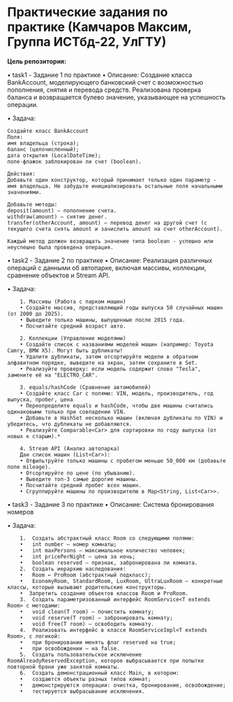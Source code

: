 # Практические задания по практике (Камчаров Максим, Группа ИСТбд-22, УлГТУ)
**Цель репозитория:**

•   task1 - Задание 1 по практике 
•  Описание: Создание класса BankAccount, моделирующего банковский счет с возможностью пополнения, снятия и перевода средств. Реализована проверка баланса и возвращается булево значение, указывающее на успешность операции.

• Задача:

    Создайте класс BankAccount
    Поля:
    имя владельца (строка);
    баланс (целочисленный);
    дата открытия (LocalDateTime);
    поле-флажок заблокирован ли счет (boolean).

    Действия:
    Добавьте один конструктор, который принимает только один параметр - имя владельца. Не забудьте инициализировать остальные поля начальными значениями.

    Добавьте методы:
    deposit(amount) — пополнение счета.
    withdraw(amount) — снятие денег.
    transfer(otherAccount, amount) — перевод денег на другой счет (с текущего счета снять amount и зачислить amount на счет otherAccount).

    Каждый метод должен возвращать значение типа boolean - успешно или неуспешно была проведена операция.

•   task2 - Задание 2 по практике 
•  Описание: Реализация различных операций с данными об автопарке, включая массивы, коллекции, сравнение объектов и Stream API.

•  Задача:

        1. Массивы (Работа с парком машин)
        • Создайте массив, представляющий годы выпуска 50 случайных машин (от 2000 до 2025).
        • Выведите только машины, выпущенные после 2015 года.
        • Посчитайте средний возраст авто.

        2. Коллекции (Управление моделями)
        • Создайте список с названиями моделей машин (например: Toyota Camry, BMW X5). Могут быть дубликаты!
        • Удалите дубликаты, затем отсортируйте модели в обратном алфавитном порядке, выведите на экран, затем сохраните в Set.
        • Реализуйте проверку: если модель содержит слово "Tesla", замените её на "ELECTRO_CAR".

        3. equals/hashCode (Сравнение автомобилей)
        • Создайте класс Car с полями: VIN, модель, производитель, год выпуска, пробег, цена
        • Переопределите equals и hashCode, чтобы две машины считались одинаковыми только при совпадении VIN.
        • Добавьте в HashSet несколько машин (включая дубликаты по VIN) и убедитесь, что дубликаты не добавляются.
        • Реализуйте Comparable<Car> для сортировки по году выпуска (от новых к старым).*

        4. Stream API (Анализ автопарка)
        Дан список машин (List<Car>):
        • Отфильтруйте только машины с пробегом меньше 50_000 км (добавьте поле mileage).
        • Отсортируйте по цене (по убыванию).
        • Выведите топ-3 самые дорогие машины.
        • Посчитайте средний пробег всех машин.
        • Сгруппируйте машины по производителю в Map<String, List<Car>>.

•   task3 - Задание 3 по практике 
•  Описание: Система бронирования номеров

•  Задача:

        1.  Создать абстрактный класс Room со следующими полями:
        •	int number — номер комнаты;
        •	int maxPersons — максимальное количество человек;
        •	int pricePerNight — цена за ночь;
        •	boolean reserved — признак, забронирована ли комната.
        2.  Создать иерархию наследования:
        •	Room ← ProRoom (абстрактный подкласс);
        •	EconomyRoom, StandardRoom, LuxRoom, UltraLuxRoom — конкретные классы, которые вызывают родительские конструкторы.
        •  Запретить создание объектов классов Room и ProRoom.
        3.  Создать параметризованный интерфейс RoomService<T extends Room> с методами:
        •	void clean(T room) — почистить комнату;
        •	void reserve(T room) — забронировать комнату;
        •	void free(T room) — освободить комнату.
        4.  Реализовать интерфейс в классе RoomServiceImpl<T extends Room>, с логикой:
        •	при бронировании менять флаг reserved на true;
        •	при освобождении — на false.
        5.  Создать пользовательское исключение RoomAlreadyReservedException, которое выбрасывается при попытке повторной брони уже занятой комнаты.
        6.  Создать демонстрационный класс Main, в котором:
        •	создаются объекты разных типов комнат;
        •	демонстрируются операции: очистка, бронирование, освобождение;
        •	тестируется выбрасывание исключения.
